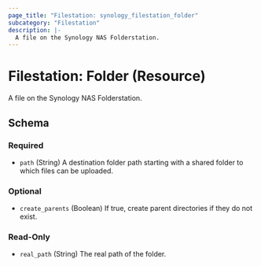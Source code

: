 ```yaml
---
page_title: "Filestation: synology_filestation_folder"
subcategory: "Filestation"
description: |-
  A file on the Synology NAS Folderstation.
---
```


# Filestation: Folder (Resource)

A file on the Synology NAS Folderstation.



<!-- schema generated by tfplugindocs -->
## Schema

### Required

- `path` (String) A destination folder path starting with a shared folder to which files can be uploaded.

### Optional

- `create_parents` (Boolean) If true, create parent directories if they do not exist.

### Read-Only

- `real_path` (String) The real path of the folder.